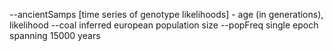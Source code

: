 --ancientSamps [time series of genotype likelihoods]
    - age (in generations), likelihood
--coal inferred european population size
--popFreq single epoch spanning 15000 years


